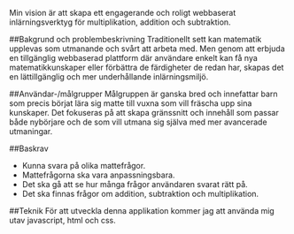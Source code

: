 Min vision är att skapa ett engagerande och roligt webbaserat inlärningsverktyg för multiplikation, addition och subtraktion. 

##Bakgrund och problembeskrivning
Traditionellt sett kan matematik upplevas som utmanande och svårt att arbeta med. Men genom att erbjuda en tillgänglig webbaserad plattform där användare enkelt kan få nya matematikkunskaper eller förbättra de färdigheter de redan har, skapas det en lättillgänglig och mer underhållande inlärningsmiljö.

##Användar-/målgrupper
Målgruppen är ganska bred och innefattar barn som precis börjat lära sig matte till vuxna som vill fräscha upp sina kunskaper. Det fokuseras på att skapa gränssnitt och innehåll som passar både nybörjare och de som vill utmana sig själva med mer avancerade utmaningar.

##Baskrav
* Kunna svara på olika mattefrågor.
* Mattefrågorna ska vara anpassningsbara.
* Det ska gå att se hur många frågor användaren svarat rätt på. 
* Det ska finnas frågor om addition, subtraktion och multiplikation. 

##Teknik
För att utveckla denna applikation kommer jag att använda mig utav javascript, html och css. 
